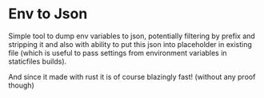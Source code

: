 # Env to Json

Simple tool to dump env variables to json, potentially filtering by prefix and stripping it and also with ability to put this json into placeholder in existing file (which is useful to pass settings from environment variables in staticfiles builds). 

And since it made with rust it is of course blazingly fast! (without any proof though)
